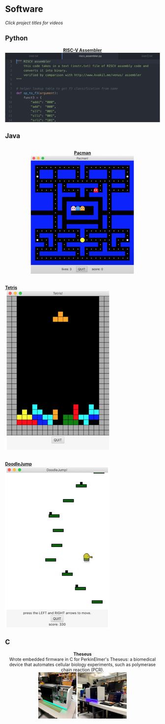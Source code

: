 # Software
<i>Click project titles for videos</i>
<br>
## Python
<p style="text-align:center"> <b>
<a href="https://laurenadachi.github.io/mov/Assembler.mov">RISC-V Assembler</a> <br> </b>
<img src="images/Assembler.png?raw=true" class="center">
<br></p>

## Java
<p style="text-align:center">
<b>
<br>
<a href="https://laurenadachi.github.io/mov/Pacman.mov">Pacman</a> <br>
<img src="images/Pacman.png" style="width:340px;" ><br><br>

<a href="https://laurenadachi.github.io/mov/Tetris.mov">Tetris</a> <br>
<img src="images/Tetris.png" style="width:340px;" > <br><br>

<a href="https://laurenadachi.github.io/mov/DoodleJump.mov">DoodleJump</a> <br>
<img src="images/DoodleJump.png" style="width:340px;" > <br>
</b>
</p>

## C
<p style="text-align:center"> <b>
Theseus <br> </b>
Wrote embedded firmware in C for PerkinElmer's Theseus: a biomedical device that automates cellular biology experiments, such as polymerase chain reaction (PCR). <br>
<img src="images/Theseus1.jpg" style="height:150px;" >
<img src="images/Theseus2.jpg" style="height:150px;" > <br><br>

</p>

